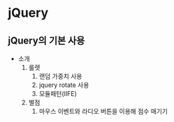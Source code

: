 # jQuery
## jQuery의 기본 사용

- 소개
	1. 룰렛
		1. 랜덤 가중치 사용
		2. jquery rotate 사용
		3. 모듈패턴(IIFE)
	2. 별점
		1. 마우스 이벤트와 라디오 버튼을 이용해 점수 매기기